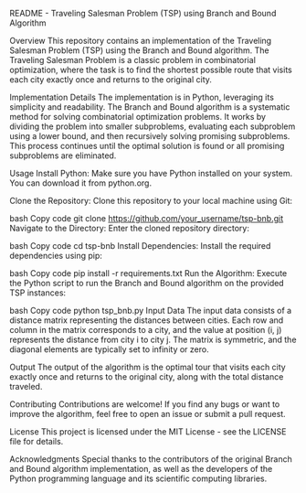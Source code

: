 
README - Traveling Salesman Problem (TSP) using Branch and Bound Algorithm

Overview
This repository contains an implementation of the Traveling Salesman Problem (TSP) using the Branch and Bound algorithm. The Traveling Salesman Problem is a classic problem in combinatorial optimization, where the task is to find the shortest possible route that visits each city exactly once and returns to the original city.

Implementation Details
The implementation is in Python, leveraging its simplicity and readability. The Branch and Bound algorithm is a systematic method for solving combinatorial optimization problems. It works by dividing the problem into smaller subproblems, evaluating each subproblem using a lower bound, and then recursively solving promising subproblems. This process continues until the optimal solution is found or all promising subproblems are eliminated.

Usage
Install Python: Make sure you have Python installed on your system. You can download it from python.org.

Clone the Repository: Clone this repository to your local machine using Git:

bash
Copy code
git clone https://github.com/your_username/tsp-bnb.git
Navigate to the Directory: Enter the cloned repository directory:

bash
Copy code
cd tsp-bnb
Install Dependencies: Install the required dependencies using pip:

bash
Copy code
pip install -r requirements.txt
Run the Algorithm: Execute the Python script to run the Branch and Bound algorithm on the provided TSP instances:

bash
Copy code
python tsp_bnb.py
Input Data
The input data consists of a distance matrix representing the distances between cities. Each row and column in the matrix corresponds to a city, and the value at position (i, j) represents the distance from city i to city j. The matrix is symmetric, and the diagonal elements are typically set to infinity or zero.

Output
The output of the algorithm is the optimal tour that visits each city exactly once and returns to the original city, along with the total distance traveled.

Contributing
Contributions are welcome! If you find any bugs or want to improve the algorithm, feel free to open an issue or submit a pull request.

License
This project is licensed under the MIT License - see the LICENSE file for details.

Acknowledgments
Special thanks to the contributors of the original Branch and Bound algorithm implementation, as well as the developers of the Python programming language and its scientific computing libraries.
